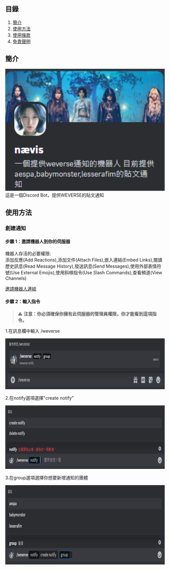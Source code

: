 ## 目錄
1. [簡介](#功能)
2. [使用方法](#使用方法)
3. [使用條款](#使用條款)
4. [免責聲明](#免責聲明)

## 簡介
<div align="center">
    <img src="https://raw.githubusercontent.com/craz1gre0/weverse-notify-bot/refs/heads/main/images/bot.PNG?token=GHSAT0AAAAAAC4LS6DNULGHCZK7OYKL4KDSZ3KZWKQ" alt="Bot 示意圖" width="600">
</div>
這是一個Discord Bot，提供WEVERSE的貼文通知


## 使用方法
### 創建通知
#### 步驟 1：邀請機器人到你的伺服器

機器人存活的必要權限:<br>
添加反應(Add Reactions),添加文件(Attach Files),嵌入連結(Embed Links),閱讀歷史訊息(Read Message History),發送訊息(Send Messages),使用外部表情符號(Use External Emojis),使用斜槓指令(Use Slash Commands),查看頻道(View Channels)

[邀請機器人連結](https://discord.com/oauth2/authorize?client_id=1314971413769359370&permissions=2147863616&integration_type=0&scope=bot)

#### 步驟 2：輸入指令

>⚠️ **注意：你必須確保你擁有此伺服器的管理員權限，你才能看到這項指令。**

1.在訊息欄中輸入 /weverse
<div align="center">
    <img src="https://raw.githubusercontent.com/craz1gre0/weverse-notify-bot/refs/heads/main/images/weverse.png?token=GHSAT0AAAAAAC4LS6DNIF7KSMHQVMWFJLVWZ3KZWVA" alt="示意圖" width="850" height="160">
</div>

2.在notify選項選擇"create notify"
<div align="center">
    <img src="https://raw.githubusercontent.com/craz1gre0/weverse-notify-bot/refs/heads/main/images/create.png?token=GHSAT0AAAAAAC4LS6DM4M5Q5ZE6M7DRNF3WZ3KZ26Q" alt="示意圖" width="900" height="200">
</div>

3.在group選項選擇你想要新增通知的團體
<div align="center">
    <img src="https://raw.githubusercontent.com/craz1gre0/weverse-notify-bot/refs/heads/main/images/createGroup.png?token=GHSAT0AAAAAAC4LS6DMTLYFZF6UK62S6YNMZ3KZ4WQ" alt="示意圖" width="900" height="250">
</div>
